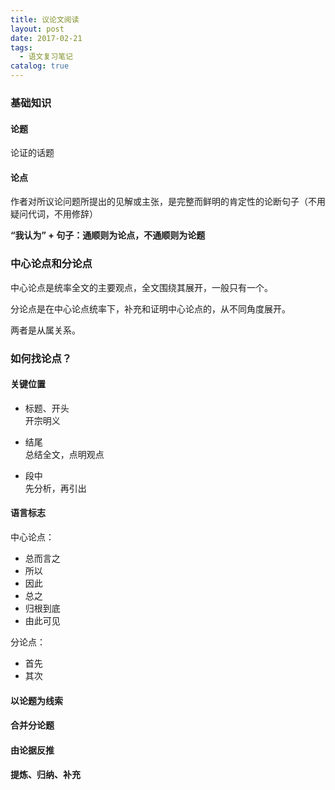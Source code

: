```yaml
---
title: 议论文阅读
layout: post
date: 2017-02-21
tags:
  - 语文复习笔记
catalog: true
---
```


### 基础知识

#### 论题

论证的话题

#### 论点

作者对所议论问题所提出的见解或主张，是完整而鲜明的肯定性的论断句子（不用疑问代词，不用修辞）

**“我认为” + 句子：通顺则为论点，不通顺则为论题**

### 中心论点和分论点

中心论点是统率全文的主要观点，全文围绕其展开，一般只有一个。

分论点是在中心论点统率下，补充和证明中心论点的，从不同角度展开。

两者是从属关系。

### 如何找论点？

#### 关键位置

- 标题、开头  
  开宗明义

- 结尾  
  总结全文，点明观点  

- 段中  
  先分析，再引出

#### 语言标志

中心论点：

- 总而言之
- 所以
- 因此
- 总之
- 归根到底
- 由此可见

分论点：

- 首先
- 其次

#### 以论题为线索

#### 合并分论题

#### 由论据反推

#### 提炼、归纳、补充
